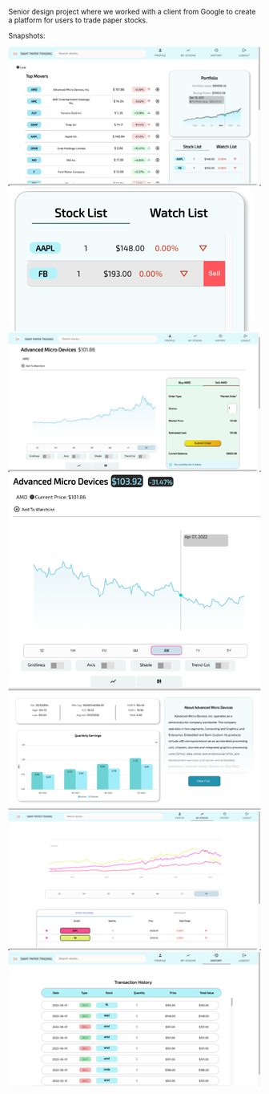 Senior design project where we worked with a client from Google to create a platform for users to trade paper stocks.

Snapshots:

![alt text](https://github.com/MeteorMash101/paper-trading-platform/blob/master/snapshots/pic_1.png)
![alt text](https://github.com/MeteorMash101/paper-trading-platform/blob/master/snapshots/pic_2.png)
![alt text](https://github.com/MeteorMash101/paper-trading-platform/blob/master/snapshots/pic_3.png)
![alt text](https://github.com/MeteorMash101/paper-trading-platform/blob/master/snapshots/pic_4.png)
![alt text](https://github.com/MeteorMash101/paper-trading-platform/blob/master/snapshots/pic_5.png)
![alt text](https://github.com/MeteorMash101/paper-trading-platform/blob/master/snapshots/pic_6.png)
![alt text](https://github.com/MeteorMash101/paper-trading-platform/blob/master/snapshots/pic_7.png)
